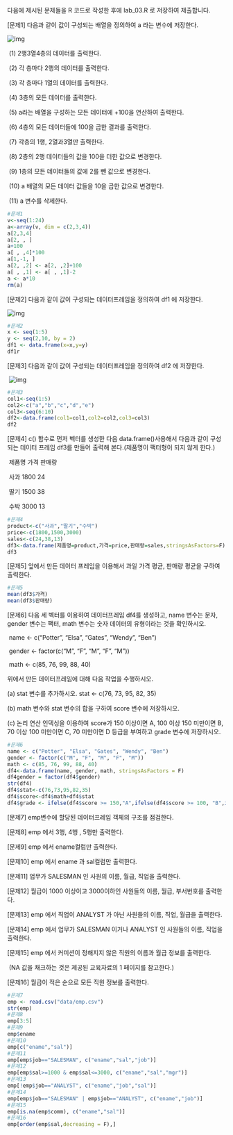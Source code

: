 다음에 제시된 문제들을 R 코드로 작성한 후에 lab_03.R 로 저장하여 제출합니다.

[문제1] 다음과 같이 값이 구성되는 배열을 정의하여 a 라는 변수에 저장한다.

![img](F:\code\R\study\practice\images\clip_image002.jpg)

 

​    (1) 2행3열4층의 데이터를 출력한다.

​    (2) 각 층마다 2행의 데이터를 출력한다.

​    (3) 각 층마다 1열의 데이터를 출력한다.

​    (4) 3층의 모든 데이터를 출력한다.

​    (5) a라는 배열을 구성하는 모든 데이터에 +100을 연산하여 출력한다.

​    (6) 4층의 모든 데이터들에 100을 곱한 결과를 출력한다.

​    (7) 각층의 1행, 2열과3열만 출력한다.

​    (8) 2층의 2행 데이터들의 값을 100을 더한 값으로 변경한다.

​    (9) 1층의 모든 데이터들의 값에 2를 뺀 값으로 변경한다.

​    (10) a 배열의 모든 데이터 값들을 10을 곱한 값으로 변경한다.

​    (11) a 변수를 삭제한다.

 ```R
#문제1
v<-seq(1:24)
a<-array(v, dim = c(2,3,4))
a[2,3,4]
a[2, , ]
a+100
a[ , ,4]*100
a[1,-1, ]
a[2, ,2] <- a[2, ,2]+100
a[ , ,1] <- a[ , ,1]-2
a <- a*10
rm(a)
 ```



[문제2] 다음과 같이 값이 구성되는 데이터프레임을 정의하여 df1 에 저장한다.

![img](F:\code\R\study\practice\images\clip_image004.jpg)

```R
#문제2
x <- seq(1:5)
y <- seq(2,10, by = 2)
df1 <- data.frame(x=x,y=y)
df1r
```



[문제3] 다음과 같이 값이 구성되는 데이터프레임을 정의하여 df2 에 저장한다.

​           ![img](F:\code\R\study\practice\images\clip_image006.jpg)

```R
#문제3
col1<-seq(1:5)
col2<-c("a","b","c","d","e")
col3<-seq(6:10)
df2<-data.frame(col1=col1,col2=col2,col3=col3)
df2
```



[문제4] c() 함수로 먼저 벡터를 생성한 다음 data.frame()사용해서 다음과 같이 구성되는 데이터 프레임 df3를 만들어 출력해 본다.(제품명이 팩터형이 되지 않게 한다.)

​      제품명  가격   판매량

​      사과   1800   24

​      딸기   1500   38

​      수박   3000   13

 ```R
#문제4
product<-c("사과","딸기","수박")
price<-c(1800,1500,3000)
sales<-c(24,38,13)
df3<-data.frame(제품명=product,가격=price,판매량=sales,stringsAsFactors=F)
df3
 ```



[문제5] 앞에서 만든 데이터 프레임을 이용해서 과일 가격 평균, 판매량 평균을 구하여 출력한다.

 ```R
#문제5
mean(df3$가격)
mean(df3$판매량)
 ```



[문제6] 다음 세 벡터를 이용하여 데이터프레임 df4를 생성하고, name 변수는 문자, gender 변수는 팩터, math 변수는 숫자 데이터의 유형이라는 것을 확인하시오.

​      name <- c(“Potter”, “Elsa”, “Gates”, “Wendy”, “Ben”)

​      gender <- factor(c(“M”, “F”, “M”, “F”, “M”))

​      math <- c(85, 76, 99, 88, 40)

 위에서 만든 데이터프레임에 대해 다음 작업을 수행하시오. 

(a) stat 변수를 추가하시오. stat <- c(76, 73, 95, 82, 35)

(b) math 변수와 stat 변수의 합을 구하여 score 변수에 저장하시오. 

(c) 논리 연산 인덱싱을 이용하여 score가 150 이상이면 A, 100 이상 150 미만이면 B, 70 이상 100 미만이면 C, 70 미만이면 D  등급을 부여하고 grade 변수에 저장하시오.    

 ```R
#문제6
name <- c("Potter", "Elsa", "Gates", "Wendy", "Ben")
gender <- factor(c("M", "F", "M", "F", "M"))
math <- c(85, 76, 99, 88, 40)
df4<-data.frame(name, gender, math, stringsAsFactors = F)
df4gender = factor(df4$gender)
str(df4)
df4$stat<-c(76,73,95,82,35)
df4$score<-df4$math+df4$stat
df4$grade <- ifelse(df4$score >= 150,"A",ifelse(df4$score >= 100, "B",ifelse(df4$score >= 70, "C", "D")))
 ```



[문제7] emp변수에 할당된 데이터프레임 객체의 구조를 점검한다.

[문제8] emp 에서 3행, 4행 , 5행만 출력한다.

[문제9] emp 에서 ename컬럼만 출력한다.

[문제10] emp 에서 ename 과 sal컬럼만 출력한다.

[문제11] 업무가 SALESMAN 인 사원의 이름, 월급, 직업을 출력한다.

[문제12] 월급이 1000 이상이고 3000이하인 사원들의 이름, 월급, 부서번호를 출력한다.

[문제13] emp 에서 직업이 ANALYST 가 아닌 사원들의 이름, 직업, 월급을 출력한다.

[문제14] emp 에서 업무가 SALESMAN 이거나 ANALYST 인 사원들의 이름, 직업을 출력한다.

[문제15] emp 에서 커미션이 정해지지 않은 직원의 이름과 월급 정보를 출력한다.

​     (NA 값을 채크하는 것은 제공된 교육자료의 1 페이지를 참고한다.)

[문제16] 월급이 적은 순으로 모든 직원 정보를 출력한다.

 ```R
#문제7
emp <- read.csv("data/emp.csv")
str(emp)
#문제8
emp[3:5]
#문제9
emp$ename
#문제10
emp[c("ename","sal")]
#문제11
emp[emp$job=="SALESMAN", c("ename","sal","job")]
#문제12
emp[emp$sal>=1000 & emp$sal<=3000, c("ename","sal","mgr")]
#문제13
emp[!emp$job=="ANALYST", c("ename","job","sal")]
#문제14
emp[emp$job=="SALESMAN" | emp$job=="ANALYST", c("ename","job")]
#문제15
emp[is.na(emp$comm), c("ename","sal")]
#문제16
emp[order(emp$sal,decreasing = F),]
 ```


